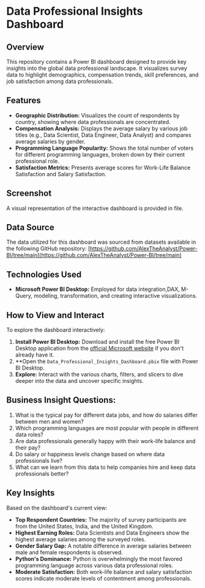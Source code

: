 # Data Professional Insights Dashboard

## Overview

This repository contains a Power BI dashboard designed to provide key insights into the global data professional landscape. It visualizes survey data to highlight demographics, compensation trends, skill preferences, and job satisfaction among data professionals.

## Features

* **Geographic Distribution:** Visualizes the count of respondents by country, showing where data professionals are concentrated.
* **Compensation Analysis:** Displays the average salary by various job titles (e.g., Data Scientist, Data Engineer, Data Analyst) and compares average salaries by gender.
* **Programming Language Popularity:** Shows the total number of voters for different programming languages, broken down by their current professional role.
* **Satisfaction Metrics:** Presents average scores for Work-Life Balance Satisfaction and Salary Satisfaction.

## Screenshot

A visual representation of the interactive dashboard is provided in file.

## Data Source

The data utilized for this dashboard was sourced from datasets available in the following GitHub repository:
[https://github.com/AlexTheAnalyst/Power-BI/tree/main](https://github.com/AlexTheAnalyst/Power-BI/tree/main)

## Technologies Used

* **Microsoft Power BI Desktop:** Employed for data integration,DAX, M-Query, modeling, transformation, and creating interactive visualizations.

## How to View and Interact

To explore the dashboard interactively:

1.  **Install Power BI Desktop:** Download and install the free Power BI Desktop application from the [official Microsoft website](https://powerbi.microsoft.com/desktop/) if you don't already have it.
2.  **Open the `Data_Professional_Insights_Dashboard.pbix` file with Power BI Desktop.
3.  **Explore:** Interact with the various charts, filters, and slicers to dive deeper into the data and uncover specific insights.

## Business Insight Questions:

1.  What is the typical pay for different data jobs, and how do salaries differ between men and women?
2.  Which programming languages are most popular with people in different data roles?
3.  Are data professionals generally happy with their work-life balance and their pay?
4.  Do salary or happiness levels change based on where data professionals live?
5.  What can we learn from this data to help companies hire and keep data professionals better?

## Key Insights

Based on the dashboard's current view:

* **Top Respondent Countries:** The majority of survey participants are from the United States, India, and the United Kingdom.
* **Highest Earning Roles:** Data Scientists and Data Engineers show the highest average salaries among the surveyed roles.
* **Gender Salary Gap:** A notable difference in average salaries between male and female respondents is observed.
* **Python's Dominance:** Python is overwhelmingly the most favored programming language across various data professional roles.
* **Moderate Satisfaction:** Both work-life balance and salary satisfaction scores indicate moderate levels of contentment among professionals.
